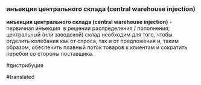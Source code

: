 ### инъекция центрального склада (central warehouse injection)

**инъекция центрального склада (central warehouse injection)** - первичная инъекция  в решении распределения / пополнения; центральный (или заводской) склад необходим для того, чтобы отделить колебания как от спроса, так и от предложения и, таким образом, обеспечить плавный поток товаров к клиентам и сократить перебои со стороны поставщика.

#дистрибуция

#translated
